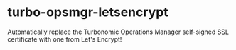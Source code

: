 # turbo-opsmgr-letsencrypt
Automatically replace the Turbonomic Operations Manager self-signed SSL certificate with one from Let's Encrypt!
